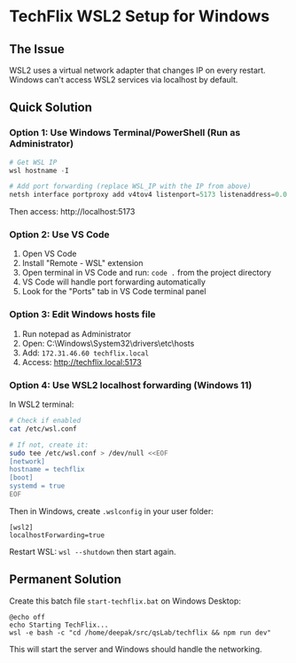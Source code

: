 # TechFlix WSL2 Setup for Windows

## The Issue
WSL2 uses a virtual network adapter that changes IP on every restart. Windows can't access WSL2 services via localhost by default.

## Quick Solution

### Option 1: Use Windows Terminal/PowerShell (Run as Administrator)
```powershell
# Get WSL IP
wsl hostname -I

# Add port forwarding (replace WSL_IP with the IP from above)
netsh interface portproxy add v4tov4 listenport=5173 listenaddress=0.0.0.0 connectport=5173 connectaddress=WSL_IP
```

Then access: http://localhost:5173

### Option 2: Use VS Code
1. Open VS Code
2. Install "Remote - WSL" extension
3. Open terminal in VS Code and run: `code .` from the project directory
4. VS Code will handle port forwarding automatically
5. Look for the "Ports" tab in VS Code terminal panel

### Option 3: Edit Windows hosts file
1. Run notepad as Administrator
2. Open: C:\Windows\System32\drivers\etc\hosts
3. Add: `172.31.46.60 techflix.local`
4. Access: http://techflix.local:5173

### Option 4: Use WSL2 localhost forwarding (Windows 11)
In WSL2 terminal:
```bash
# Check if enabled
cat /etc/wsl.conf

# If not, create it:
sudo tee /etc/wsl.conf > /dev/null <<EOF
[network]
hostname = techflix
[boot]
systemd = true
EOF
```

Then in Windows, create `.wslconfig` in your user folder:
```
[wsl2]
localhostForwarding=true
```

Restart WSL: `wsl --shutdown` then start again.

## Permanent Solution

Create this batch file `start-techflix.bat` on Windows Desktop:
```batch
@echo off
echo Starting TechFlix...
wsl -e bash -c "cd /home/deepak/src/qsLab/techflix && npm run dev"
```

This will start the server and Windows should handle the networking.